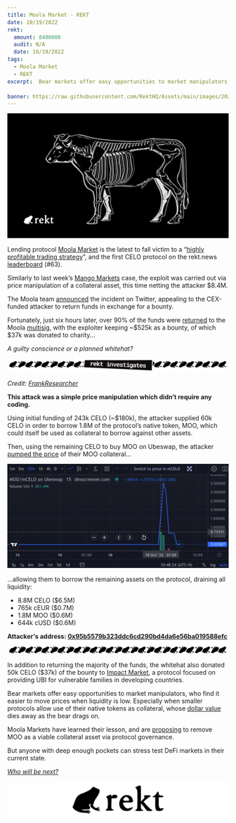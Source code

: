```yaml
---
title: Moola Market - REKT
date: 10/19/2022
rekt:
  amount: 8400000
  audit: N/A
  date: 10/19/2022
tags:
  - Moola Market
  - REKT
excerpt:  Bear markets offer easy opportunities to market manipulators, who find it easier to move prices when liquidity is low. Lending protocol Moola Market is the latest to fall victim to a “highly profitable trading strategy”, and the first CELO protocol on the rekt.news leaderboard (#63).

banner: https://raw.githubusercontent.com/RektHQ/Assets/main/images/2022/10/moola-header.png
---
```

![](https://raw.githubusercontent.com/RektHQ/Assets/main/images/2022/10/moola-header.png)

Lending protocol [Moola Market](https://moola.market/) is the latest to fall victim to a “[highly profitable trading strategy](https://twitter.com/avi_eisen/status/1581326197241180160)”, and the first CELO protocol on the rekt.news [leaderboard](https://rekt.news/leaderboard/) (#63).

  

Similarly to last week’s [Mango Markets](https://rekt.news/mango-markets-rekt/) case, the exploit was carried out via price manipulation of a collateral asset, this time netting the attacker $8.4M.

  

The Moola team [announced](https://twitter.com/moola_market/status/1582432297835368449) the incident on Twitter, appealing to the CEX-funded attacker to return funds in exchange for a bounty.

  

Fortunately, just six hours later, over 90% of the funds were [returned](https://celoscan.io/tx/0xc3018d2e65bcd7c89d4fa2849017c6169c84c0934ca80c2c8dfd065da90d569d) to the Moola [multisig](https://celoscan.io/address/0xd7f77169d5e6a32c5044052f9a49eb94697b25ed), with the exploiter keeping ~$525k as a bounty, of which $37k was donated to charity…

  

_A guilty conscience or a planned whitehat?_

  

![](https://raw.githubusercontent.com/RektHQ/Assets/main/images/2021/09/rekt-investigates-linebreak.png)

  

_Credit: [FrankResearcher](https://twitter.com/FrankResearcher/status/1582448720985014273)_

  

**This attack was a simple price manipulation which didn’t require any coding.**

  

Using initial funding of 243k CELO (~$180k), the attacker supplied 60k CELO in order to borrow 1.8M of the protocol’s native token, MOO, which could itself be used as collateral to borrow against other assets.

  

Then, using the remaining CELO to buy MOO on Ubeswap, the attacker [pumped the price](https://twitter.com/BeosinAlert/status/1582622616439107585) of their MOO collateral…

![](https://raw.githubusercontent.com/RektHQ/Assets/main/images/2022/10/moola-chart.png)


…allowing them to borrow the remaining assets on the protocol, draining all liquidity:

  

- 8.8M CELO ($6.5M)
- 765k cEUR ($0.7M)
- 1.8M MOO ($0.6M)
- 644k cUSD ($0.6M)

  

**Attacker's address: [0x95b5579b323ddc6cd290bd4da6e56ba019588efc](https://celoscan.io/address/0x95b5579b323ddc6cd290bd4da6e56ba019588efc)**

  

![](https://raw.githubusercontent.com/RektHQ/Assets/main/images/2021/03/rekt-linebreak.png)

  

In addition to returning the majority of the funds, the whitehat also donated 50k CELO ($37k) of the bounty to [Impact Market](https://twitter.com/mbarrbosa/status/1582515890767421441), a protocol focused on providing UBI for vulnerable families in developing countries.

  

Bear markets offer easy opportunities to market manipulators, who find it easier to move prices when liquidity is low. Especially when smaller protocols allow use of their native tokens as collateral, whose [dollar value](https://www.coingecko.com/en/coins/moola-market) dies away as the bear drags on.

  

Moola Markets have learned their lesson, and are [proposing](https://twitter.com/Moola_Market/status/1582588119114608640) to remove MOO as a viable collateral asset via protocol governance.

  

But anyone with deep enough pockets can stress test DeFi markets in their current state.

  

_[Who will be next?](https://twitter.com/avi_eisen/status/1582763707742183424)_

  

![](https://raw.githubusercontent.com/RektHQ/Assets/main/images/2021/08/rekt-outline-conc.png)
